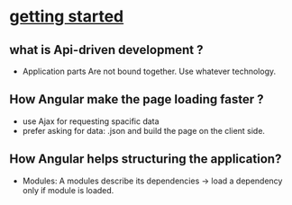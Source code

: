 
[getting started](http://campus.codeschool.com/courses/shaping-up-with-angular-js/level/1/section/1/creating-a-store-module)
===


what is Api-driven development ?
-----
- Application parts Are not bound together. Use whatever technology.

How Angular make the page loading faster ? 
-------
- use Ajax for requesting spacific data
- prefer asking for data: .json and build the page on the client side.

How Angular helps structuring the application?
----
- Modules: A modules describe its dependencies -> load a dependency only if module is loaded.

